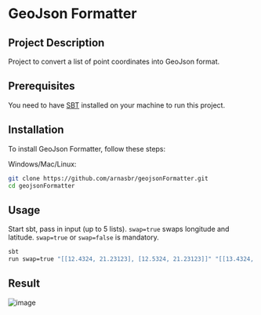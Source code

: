 # GeoJson Formatter

## Project Description

Project to convert a list of point coordinates into GeoJson format.

## Prerequisites
You need to have [SBT](https://www.scala-sbt.org/download.html) installed on your machine to run this project.

## Installation

To install GeoJson Formatter, follow these steps:

Windows/Mac/Linux:

```bash
git clone https://github.com/arnasbr/geojsonFormatter.git
cd geojsonFormatter
```

## Usage
Start sbt, pass in input (up to 5 lists). `swap=true` swaps longitude and latitude. `swap=true` or `swap=false` is mandatory.
```bash
sbt
run swap=true "[[12.4324, 21.23123], [12.5324, 21.23123]]" "[[13.4324, 21.23123], [13.5324, 21.23123]]"
```

## Result

![image](https://github.com/arnasbr/geojsonFormatter/assets/140691866/2cc9d5ae-46f5-4c3b-9db3-0776b12db80f)
